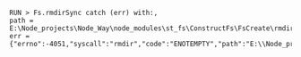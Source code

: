 
    RUN > Fs.rmdirSync catch (err) with:,
    path = E:\Node_projects\Node_Way\node_modules\st_fs\ConstructFs\FsCreate\rmdirSync\Examples\cleare\d,
    err = {"errno":-4051,"syscall":"rmdir","code":"ENOTEMPTY","path":"E:\\Node_projects\\Node_Way\\node_modules\\st_fs\\ConstructFs\\FsCreate\\rmdirSync\\Examples\\cleare\\d"}
    
